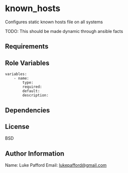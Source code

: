 known_hosts
=========

Configures static known hosts file on all systems

TODO: This should be made dynamic through ansible facts

Requirements
------------

Role Variables
--------------
```
variables:
	- name:
		type:
		required:
		default:
		description:
```
Dependencies
------------

License
-------

BSD

Author Information
------------------
Name: Luke Pafford 
Email: lukepafford@gmail.com
